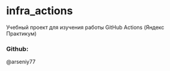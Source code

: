 # infra_actions
Учебный проект для изучения работы GitHub Actions (Яндекс Практикум)

### Github:
@arseniy77
